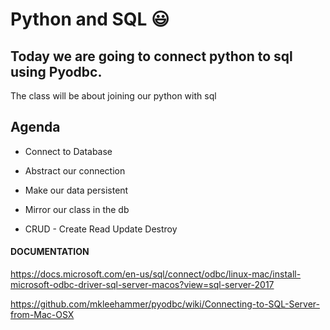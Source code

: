 # Python and SQL :smiley:

## Today we are going to connect python to sql using Pyodbc.

The class will be about joining our python with sql

## Agenda
- Connect to Database
- Abstract our connection 

-  Make our data persistent 
- Mirror our class in the db
- CRUD - Create Read Update Destroy


#### DOCUMENTATION
https://docs.microsoft.com/en-us/sql/connect/odbc/linux-mac/install-microsoft-odbc-driver-sql-server-macos?view=sql-server-2017

https://github.com/mkleehammer/pyodbc/wiki/Connecting-to-SQL-Server-from-Mac-OSX

